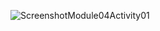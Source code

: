 ![ScreenshotModule04Activity01](https://github.com/user-attachments/assets/86cb210b-9d4e-44aa-9edc-207a1a313b98)
